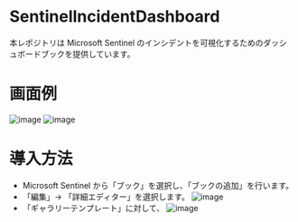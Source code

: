 # SentinelIncidentDashboard
本レポジトリは Microsoft Sentinel のインシデントを可視化するためのダッシュボードブックを提供しています。

# 画面例

![image](https://github.com/user-attachments/assets/0dac861c-18d9-4f94-85ff-e3960d0fef7c)
![image](https://github.com/user-attachments/assets/0317b398-d6cb-4178-a30f-26dee7c4cbea)

# 導入方法
- Microsoft Sentinel から「ブック」を選択し、「ブックの追加」を行います。
- 「編集」-> 「詳細エディター」を選択します。
![image](https://github.com/user-attachments/assets/3cd832e6-cb99-4480-9834-7948cd0b13c5)
- 「ギャラリーテンプレート」に対して、
![image](https://github.com/user-attachments/assets/77c6dccd-9c6f-437a-a1de-35449dfcaf2a)
